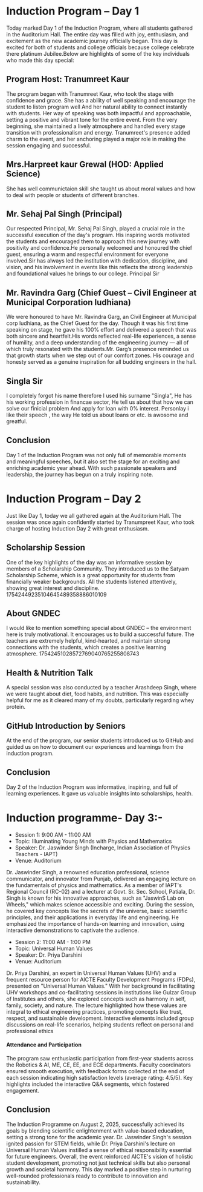 
# Induction Program – Day 1
Today marked Day 1 of the Induction Program, where all students gathered in the Auditorium Hall.
The entire day was filled with joy, enthusiasm, and excitement as the new academic journey officially began. This day is excited for both of students and college officials because college celebrate there platinum Jubilee.Below are highlights of some of the key individuals who made this day special:

## Program Host: Tranumreet Kaur
The program began with Tranumreet Kaur, who took the stage with confidence and grace. She has a ability of well speaking and encourage the student to listen program well And her natural ability to connect instantly with students.
Her way of speaking was both impactful and approachable, setting a positive and vibrant tone for the entire event. From the very beginning, she maintained a lively atmosphere and handled every stage transition with professionalism and energy.
Tranumreet's presence added charm to the event, and her anchoring played a major role in making the session engaging and successful.

## Mrs.Harpreet kaur Grewal (HOD: Applied Science)
She has well communictaion skill she taught us about moral values and how to deal with people or students of different branches.



## Mr. Sehaj Pal Singh (Principal)
Our respected Principal, Mr. Sehaj Pal Singh, played a crucial role in the successful execution of the day's program. His inspiring words motivated the students and encouraged them to approach this new journey with positivity and confidence.He personally welcomed and honoured the chief guest, ensuring a warm and respectful environment for everyone involved.Sir has always led the institution with dedication, discipline, and vision, and his involvement in events like this reflects the strong leadership and foundational values he brings to our college. Principal Sir

## Mr. Ravindra Garg (Chief Guest – Civil Engineer at Municipal Corporation ludhiana)
We were honoured to have Mr. Ravindra Garg, an Civil Engineer at Municipal corp ludhiana, as the Chief Guest for the day. Though it was his first time speaking on stage, he gave his 100% effort and delivered a speech that was both sincere and heartfelt.His words reflected real-life experiences, a sense of humility, and a deep understanding of the engineering journey — all of which truly resonated with the students.Mr. Garg’s presence reminded us that growth starts when we step out of our comfort zones. His courage and honesty served as a genuine inspiration for all budding engineers in the hall.

## Singla Sir
I completely forgot his name therefore I used his surname "Singla", He has his working profession in financae sector, He tell us about that how we can solve our finicial problem And apply for loan with 0% interest. Personlay i like their speech , the way He told us about loans or etc. is awosome and greatful.

## Conclusion
Day 1 of the Induction Program was not only full of memorable moments and meaningful speeches, but it also set the stage for an exciting and enriching academic year ahead. With such passionate speakers and leadership, the journey has begun on a truly inspiring note.

# Induction Program – Day 2
Just like Day 1, today we all gathered again at the Auditorium Hall. The session was once again confidently started by Tranumpreet Kaur, who took charge of hosting Induction Day 2 with great enthusiasm.

## Scholarship Session
One of the key highlights of the day was an informative session by members of a Scholarship Community. They introduced us to the Satyam Scholarship Scheme, which is a great opportunity for students from financially weaker backgrounds. All the students listened attentively, showing great interest and discipline. 17542449235104645489358886010109

## About GNDEC
I would like to mention something special about GNDEC – the environment here is truly motivational. It encourages us to build a successful future. The teachers are extremely helpful, kind-hearted, and maintain strong connections with the students, which creates a positive learning atmosphere. 17542451028572769040765255808743

## Health & Nutrition Talk
A special session was also conducted by a teacher Arashdeep Singh, where we were taught about diet, food habits, and nutrition.
This was especially helpful for me as it cleared many of my doubts, particularly regarding whey protein.

## GitHub Introduction by Seniors
At the end of the program, our senior students introduced us to GitHub and guided us on how to document our experiences and learnings from the induction program.

## Conclusion
Day 2 of the Induction Program was informative, inspiring, and full of learning experiences. It gave us valuable insights into scholarships, health.


# Induction programme- Day 3:-
- Session 1: 9:00 AM - 11:00 AM
- Topic: Illuminating Young Minds with Physics and Mathematics
- Speaker: Dr. Jaswinder Singh (Incharge, Indian Association of Physics Teachers - IAPT)
- Venue: Auditorium

Dr. Jaswinder Singh, a renowned education professional, science communicator, and innovator from Punjab, delivered an engaging lecture on the fundamentals of physics and mathematics. As a member of IAPT's Regional Council (RC-02) and a lecturer at Govt. Sr. Sec. School, Patiala, Dr. Singh is known for his innovative approaches, such as "JaswinS Lab on Wheels," which makes science accessible and exciting. During the session, he covered key concepts like the secrets of the universe, basic scientific principles, and their applications in everyday life and engineering. He emphasized the importance of hands-on learning and innovation, using interactive demonstrations to captivate the audience. 

- Session 2: 11:00 AM - 1:00 PM
- Topic: Universal Human Values
- Speaker: Dr. Priya Darshini
- Venue: Auditorium

Dr. Priya Darshini, an expert in Universal Human Values (UHV) and a frequent resource person for AICTE Faculty Development Programs (FDPs), presented on "Universal Human Values." With her background in facilitating UHV workshops and co-facilitating sessions in institutions like Gulzar Group of Institutes and others, she explored concepts such as harmony in self, family, society, and nature. The lecture highlighted how these values are integral to ethical engineering practices, promoting concepts like trust, respect, and sustainable development. Interactive elements included group discussions on real-life scenarios, helping students reflect on personal and professional ethics
#### Attendance and Participation
The program saw enthusiastic participation from first-year students across the Robotics & AI, ME, CE, EE, and ECE departments. Faculty coordinators ensured smooth execution, with feedback forms collected at the end of each session indicating high satisfaction levels (average rating: 4.5/5). Key highlights included the interactive Q&A segments, which fostered engagement.
## Conclusion
The Induction Programme on August 2, 2025, successfully achieved its goals by blending scientific enlightenment with value-based education, setting a strong tone for the academic year. Dr. Jaswinder Singh's session ignited passion for STEM fields, while Dr. Priya Darshini's lecture on Universal Human Values instilled a sense of ethical responsibility essential for future engineers. Overall, the event reinforced AICTE's vision of holistic student development, promoting not just technical skills but also personal growth and societal harmony. This day marked a positive step in nurturing well-rounded professionals ready to contribute to innovation and sustainability.
